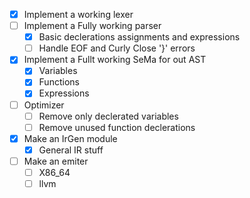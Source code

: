 - [x] Implement a working lexer
- [ ] Implement a Fully working parser
    - [x] Basic declerations assignments and expressions
    - [ ] Handle EOF and Curly Close '}' errors
- [x] Implement a Fullt working SeMa for out AST
    - [x] Variables
    - [x] Functions
    - [x] Expressions
- [ ] Optimizer
    - [ ] Remove only declerated variables
    - [ ] Remove unused function declerations
    
- [x] Make an IrGen module
    - [x] General IR stuff
- [ ] Make an emiter
    - [ ] X86_64
    - [ ] llvm
